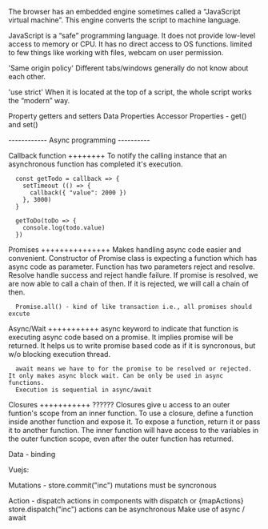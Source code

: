 
The browser has an embedded engine sometimes called a “JavaScript virtual machine”. This engine converts the script to machine language. 

JavaScript is a “safe” programming language. It does not provide low-level access to memory or CPU.
It has no direct access to OS functions. limited to few things like working with files, webcam on user permission.

'Same origin policy'
    Different tabs/windows generally do not know about each other.

'use strict'
    When it is located at the top of a script, the whole script works the “modern” way.


Property getters and setters
    Data Properties
    Accessor Properties - get() and set()




------------    Async programming    ----------

  Callback function ++++++++
      To notify the calling instance that an asynchronous function has completed it's execution.

      const getTodo = callback => {
        setTimeout (() => {
          callback({ "value": 2000 })
        }, 3000)
      }

      getToDo(toDo => {
        console.log(todo.value)
      })

  Promises +++++++++++++++
      Makes handling async code easier and convenient.
      Constructor of Promise class is expecting a function which has async code as parameter. Function has two parameters reject and resolve.
      Resolve handle success and reject handle failure.
      If promise is resolved, we are now able to call a chain of then. If it is rejected, we will call a chain of then.

      Promise.all() - kind of like transaction i.e., all promises should excute 


  Async/Wait +++++++++++
      async keyword to indicate that function is executing async code based on a promise. It implies promise will be returned.
        It helps us to write promise based code as if it is syncronous, but w/o blocking execution thread.

      await means we have to for the promise to be resolved or rejected. It only makes async block wait. Can be only be used in async functions.
      Execution is sequential in async/await


Closures +++++++++++ ??????
  Closures give u access to an outer funtion's scope from an inner function.
  To use a closure, define a function inside another function and expose it. To expose a function, return it or pass it to another function.
  The inner function will have access to the variables in the outer function scope, even after the outer function has returned.


Data - binding

Vuejs:

Mutations - 
    store.commit("inc")
    mutations must be syncronous

Action - 
    dispatch actions in components with dispatch or {mapActions}
    store.dispatch("inc")
    actions can be asynchronous
    Make use of async / await
    